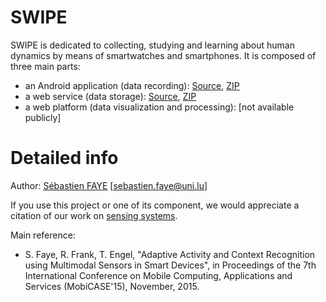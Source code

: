 # SWIPE

SWIPE is dedicated to collecting, studying and learning about human dynamics by means of smartwatches and smartphones. It is composed of three main parts: 

* an Android application (data recording): [Source](https://github.com/sfaye/SWIPE/tree/android-app), [ZIP](https://github.com/sfaye/SWIPE/archive/android-app.zip)
* a web service (data storage): [Source](https://github.com/sfaye/SWIPE/tree/web-service), [ZIP](https://github.com/sfaye/SWIPE/archive/web-service.zip)
* a web platform (data visualization and processing): [not available publicly]


# Detailed info

Author: [Sébastien FAYE](http://www.sfaye.com/) [sebastien.faye@uni.lu]

If you use this project or one of its component, we would appreciate a citation of our work on [sensing systems](http://www.sfaye.com/tag/sensing-systems/). 

Main reference:
* S. Faye, R. Frank, T. Engel,  "Adaptive Activity and Context Recognition using Multimodal Sensors in Smart Devices", in Proceedings of the 7th International Conference on Mobile Computing, Applications and Services (MobiCASE'15), November, 2015.





